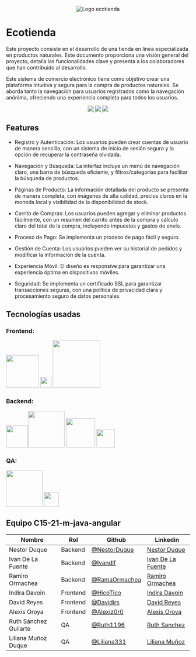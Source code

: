 
<p align="center">
  <img src="https://i.imgur.com/Vag6JdU.png" alt="Logo ecotienda">
</p>

# Ecotienda

Este proyecto consiste en el desarrollo de una tienda en línea especializada en productos naturales. Este documento proporciona una visión general del proyecto, detalla las funcionalidades clave y presenta a los colaboradores que han contribuido al desarrollo.

Este sistema de comercio electrónico tiene como objetivo crear una plataforma intuitiva y segura para la compra de productos naturales. Se aborda tanto la navegación para usuarios registrados como la navegación anónima, ofreciendo una experiencia completa para todos los usuarios.

<p align="center">
<a href="https://c15-21-m-java-angular-ten.vercel.app/eco-tienda/home">
<img src="https://camo.githubusercontent.com/7f2ed934781457df02651c4f9175f6f04ee59a22baa3857c22b965eb431f56d7/68747470733a2f2f696d672e736869656c64732e696f2f62616467652f5645525f44454d4f2d3333373846463f7374796c653d666f722d7468652d6261646765266c6f676f3d76657263656c266c6f676f436f6c6f723d253233333433423445">
</a>
<a href="https://c15-21-m-java-angular-production.up.railway.app/swagger-ui/index.html#">
<img src="https://camo.githubusercontent.com/048a48fb295539499631620c895f5f9d128507ba3b53035cef4b379497390543/68747470733a2f2f696d672e736869656c64732e696f2f62616467652f5645525f4150492d3333373846463f7374796c653d666f722d7468652d6261646765266c6f676f3d73776167676572266c6f676f436f6c6f723d253233333433423445">
</a>
<a href="https://www.figma.com/file/0soYDr0A588epwPTbj09ap/EcoTienda?type=design&node-id=0%3A1&mode=design&t=LNTZL0t3vmT2OO4v-1">
<img src="https://camo.githubusercontent.com/ce062890aafa742c1bb671b2fd53e9dcf5f30923b84fb066b1e89e98e0f263fc/68747470733a2f2f696d672e736869656c64732e696f2f62616467652f5645525f444953452543332539314f2d3333373846463f7374796c653d666f722d7468652d6261646765266c6f676f3d6669676d61266c6f676f436f6c6f723d253233333433423445">
</a>
</p>

## Features

- Registro y Autenticación: Los usuarios pueden crear cuentas de usuario de manera sencilla, con un sistema de inicio de sesión seguro y la opción de recuperar la contraseña olvidada.

- Navegación y Búsqueda: La interfaz incluye un menú de navegación claro, una barra de búsqueda eficiente, y filtros/categorías para facilitar la búsqueda de productos.

- Páginas de Producto: La información detallada del producto se presenta de manera completa, con imágenes de alta calidad, precios claros en la moneda local y visibilidad de la disponibilidad de stock.

- Carrito de Compras: Los usuarios pueden agregar y eliminar productos fácilmente, con un resumen del carrito antes de la compra y cálculo claro del total de la compra, incluyendo impuestos y gastos de envío.

- Proceso de Pago: Se implementa un proceso de pago fácil y seguro.

- Gestión de Cuenta: Los usuarios pueden ver su historial de pedidos y modificar la información de la cuenta.

- Experiencia Móvil: El diseño es responsive para garantizar una experiencia óptima en dispositivos móviles.

- Seguridad: Se implementa un certificado SSL para garantizar transacciones seguras, con una política de privacidad clara y procesamiento seguro de datos personales.



## Tecnologías usadas

### Frontend: 

<img src="https://api.iconify.design/logos:angular.svg" width=90px> <img src="https://api.iconify.design/logos:typescript-icon.svg" width=30px> <img src="https://api.iconify.design/logos:tailwindcss.svg" width=130px>

### Backend:

<img src="https://api.iconify.design/devicon:java-wordmark.svg" width=60px><img src="https://api.iconify.design/logos:spring.svg" width=100px>  <img src="https://api.iconify.design/logos:mysql.svg" width=80px> <img src="https://api.iconify.design/devicon:hibernate-wordmark.svg" width=50px>

### QA:

<img src="https://api.iconify.design/logos:postman.svg" width=100px> <img src="https://api.iconify.design/logos:swagger.svg" width=40px>


## Equipo C15-21-m-java-angular

| Nombre       | Rol        |Github                                                |Linkedin
| ------------ | -----------|----------------------------------------------------- |--------|
| Nestor Duque | Backend | [@NestorDuque](https://www.github.com/nestorduqueduque)|[Nestor Duque](https://www.linkedin.com/in/nestorduqueduque)
| Ivan De La Fuente | Backend | [@Ivandlf](https://www.github.com/ivandlf)| [Ivan De La Fuente](https://www.linkedin.com/in/ivandlf)|
| Ramiro Ormachea | Backend | [@RamaOrmachea](https://www.github.com/ramaormachea) | [Ramiro Ormachea](https://www.linkedin.com/in/ramiroormachea)
| Indira Davoin | Frontend | [@HicoTico](https://www.github.com/hicotico) |[Indira Davoin](http://www.linkedin.com/in/indirafabianadavoinluna)
| David Reyes | Frontend | [@Davidirs](https://www.github.com/davidirs) | [David Reyes](https://www.linkedin.com/in/davidirs/)|
| Alexis Oroya | Frontend | [@Alexiz0r0](https://www.github.com/alexiz0r0) | [Alexis Oroya](https://www.linkedin.com/in/jaobisgreat/)|
| Ruth Sánchez Guilarte | QA | [@Ruth1196](https://www.github.com/ruth1196) | [Ruth Sanchez](https://www.linkedin.com/in/ruth-sanchez-7b0080128/)|
| Liliana Muñoz Duque | QA | [@Liliana331](https://www.github.com/liliana331) | [Liliana Muñoz](https://www.linkedin.com/in/liliana-mu%C3%B1oz-6abb63205/)|



